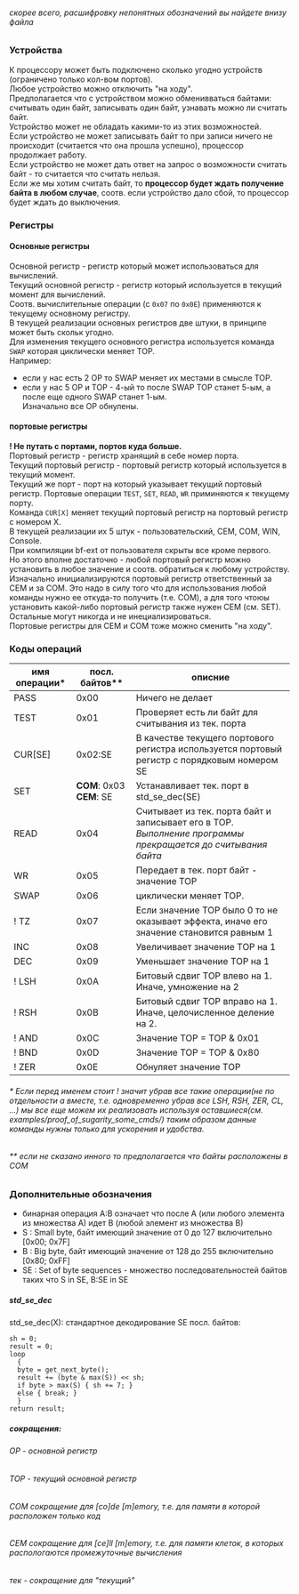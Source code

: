 
###### скорее всего, расшифровку непонятных обозначений вы найдете внизу файла

### Устройства
К процессору может быть подключено сколько угодно устройств (ограничено только кол-вом портов).  
Любое устройство можно отключить "на ходу".  
Предполагается что с устройством можно обменивваться байтами: считывать один байт, записывать один байт, узнавать можно ли считать байт.  
Устройство может не обладать какими-то из этих возможностей.  
Если устройство не может записывать байт то при записи ничего не происходит (считается что она прошла успешно), процессор продолжает работу.  
Если устройство не может дать ответ на запрос о возможности считать байт - то считается что считать нельзя.  
Если же мы хотим считать байт, то **процессор будет ждать получение байта в любом случае**, соотв. если устройство дало сбой, то процессор будет ждать до выключения.

### Регистры
#### Основные регистры
Основной регистр - регистр который может использоваться для вычислений.  
Текущий основной регистр - регистр который используется в текущий момент для вычислений.  
Соотв. вычислительные операции (с `0x07` по `0x0E`) применяются к текущему основному регистру.  
В текущей реализации основных регистров две штуки, в принципе может быть скольк угодно.  
Для изменения текущего основного регистра используется команда `SWAP` которая циклически меняет ТОР.  
Например: 
+ если у нас есть 2 ОР то SWAP меняет их местами в смысле ТОР.  
+ если у нас 5 ОР и ТОР - 4-ый то после SWAP ТОР станет 5-ым, а после еще одного SWAP станет 1-ым.  
Изначально все ОР обнулены.  

#### портовые регистры
**! Не путать с портами, портов куда больше.**  
Портовый регистр - регистр хранящий в себе номер порта.  
Текущий портовый регистр - портовый регистр который используется в текущий момент.  
Текущий же порт - порт на который указывает текущий портовый регистр.
Портовые операции `TEST`, `SET`, `READ`, `WR` приминяются к текущему порту.  
Команда `CUR[X]` меняет текущий портовый регистр на портовый регистр с номером X.  
В текущей реализации их 5 штук - пользовательский, CEM, COM, WIN, Console.  
При компиляции bf-ext от пользователя скрыты все кроме первого.  
Но этого вполне достаточно - любой портовый регистр можно установить в любое значение и соотв. обратиться к любому устройству.  
Изначально инициализируются портовый регистр ответственный за CEM и за COM. 
Это надо в силу того что для использования любой команды нужно ее откуда-то получить (т.е. COM), 
а для того чтоюы установить какой-либо портовый регистр также нужен CEM (см. SET).
Остальные могут никогда и не инециализироваться.  
Портовые регистры для CEM и COM тоже можно сменить "на ходу".  

### Коды операций
| имя операции* | посл. байтов** | описние |
|--|--|--|
| PASS  | 0x00 | Ничего не делает |
| TEST  | 0x01 | Проверяет есть ли байт для считывания из тек. порта |
| CUR\[SE\] | 0x02:SE | В качестве текущего портового регистра используется портовый регистр с порядковым номером SE |
| SET | **COM**: 0x03 **CEM**: SE | Устанавливает тек. порт в std_se_dec(SE) |
| READ | 0x04 | Считывает из тек. порта байт и записывает его в ТОР. *Выполнение программы прекращается до считывания байта* |
| WR  | 0x05 | Передает в тек. порт байт - значение ТОР |
| SWAP  | 0x06 | циклически меняет ТОР. |
| ! TZ  | 0x07 | Если значение ТОР было 0 то не оказывает эффекта, иначе его значение становится равным 1 |
| INC | 0x08 | Увеличивает значение ТОР на 1 |
| DEC | 0x09 | Уменьшает значение ТОР на 1 |
| ! LSH | 0x0A | Битовый сдвиг ТОР влево на 1. Иначе, умножение на 2 |
| ! RSH  | 0x0B | Битовый сдвиг ТОР вправо на 1. Иначе, целочисленное деление на 2. |
| ! AND  | 0x0C | Значение ТОР = ТОР & 0x01 |
| ! BND  | 0x0D | Значение ТОР = ТОР & 0x80 |
| ! ZER  | 0x0E | Обнуляет значение ТОР |
###### * Если перед именем стоит ! значит убрав все такие операции(не по отдельности а вместе, т.е. одновременно убрав все LSH, RSH, ZER, CL, ...) мы все еще можем их реализовать используя оставшиеся(см. examples/proof_of_sugarity_some_cmds/) таким образом данные команды нужны только для ускорения и удобства. 
###### ** если не сказано инного то предполагается что байты расположены в COM 

### Дополнительные обозначения
+ бинарная операция A:B означает что после A (или любого элемента из множества A) идет B (любой элемент из множества B)
+ S : Small byte, байт имеющий значение от 0 до 127 включительно [0x00; 0x7F]  
+ B : Big byte, байт имеющий значение от 128 до 255 включительно [0x80; 0xFF]
+ SE : Set of byte sequences - множество последовательностей байтов таких что S in SE, B:SE in SE  
##### std_se_dec
std_se_dec(X): стандартное декодирование SE посл. байтов:  
```
sh = 0;
result = 0;
loop 
  {
  byte = get_next_byte();
  result += (byte & max(S)) << sh;
  if byte > max(S) { sh += 7; }
  else { break; } 
  }
return result;
```

##### сокращения:
###### ОР - основной регистр
###### ТОР - текущий основной регистр
###### COM сокращение для [co]de [m]emory, т.е. для памяти в которой расположен только код
###### CEM сокращение для [ce]ll [m]emory, т.е. для памяти клеток, в которых распологаются промежуточные вычисления 
###### тек - сокращение для "текущий"

